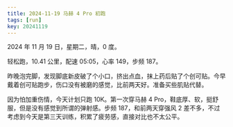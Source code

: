```yaml
---
title: 2024-11-19 马赫 4 Pro 初跑
tags: [run]
key: 20241119
---
```


2024 年 11 月 19 日，星期二，晴，0 度。

轻松跑，10.41 公里，配速 05:05，心率 149，步频 187。

<!--more-->

昨晚泡完脚，发现脚底新皮破了个小口，挤出点血，抹上药后贴了个创可贴。今早戴着创可贴跑步，伤口没有被磨的感觉，比前两天好。准备买些肌贴代替。

因为怕加重伤情，今天计划只跑 10K。第一次穿马赫 4 Pro，鞋底厚、软，挺舒服，但是没有感觉到所谓的弹射感。步频 187，和前两天穿强风 2 差不多，不过考虑到今天是第三天训练，积累了疲劳感，直接对比也不太公平。

<div class="strava-embed-placeholder" data-embed-type="activity" data-embed-id="12933271668" data-style="standard"></div><script src="https://strava-embeds.com/embed.js"></script>
